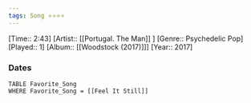 ```yaml
---
tags: Song ⭐⭐⭐⭐ 
---
```

[Time:: 2:43]
[Artist:: [[Portugal. The Man]] ]
[Genre:: Psychedelic Pop]
[Played:: 1]
[Album:: [[Woodstock (2017)]]]
[Year:: 2017]
### Dates
````dataview
TABLE Favorite_Song
WHERE Favorite_Song = [[Feel It Still]]
````